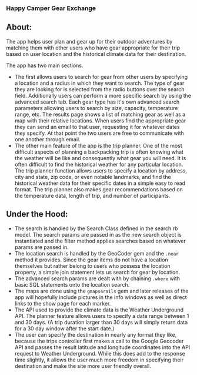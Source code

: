### Happy Camper Gear Exchange

## About:

The app helps user plan and gear up for their outdoor adventures by matching them with other users who have gear appropriate for their trip based on user location and the historical climate data for their destination.

The app has two main sections.
- The first allows users to search for gear from other users by specifying a location and a radius in which they want to search.  The type of gear they are looking for is selected from the radio buttons over the search field.  Additionally users can perform a more specific search by using the advanced search tab.  Each gear type has it's own advanced search parameters allowing users to search by size, capacity, temperature range, etc.  The results page shows a list of matching gear as well as a map with their relative locations. When users find the appropriate gear they can send an email to that user, requesting it for whatever dates they specify.  At that point the two users are free to communicate with one another through email.
- The other main feature of the app is the trip planner.  One of the most difficult aspects of planning a backpacking trip is often knowing what the weather will be like and consequently what gear you will need.  It is often difficult to find the historical weather for any particular location.  The trip planner function allows users to specify a location by address, city and state, zip code, or even notable landmarks, and find the historical weather data for their specific dates in a simple easy to read format.  The trip planner also makes gear recommendations based on the temperature data, length of trip, and number of participants.  

## Under the Hood:

- The search is handled by the Search Class defined in the search.rb model.  The search params are passed in as the new search object is instantiated and the filter method applies searches based on whatever params are passed in.  
- The location search is handled by the GeoCoder gem and the `.near` method it provides.  Since the gear items do not have a location themselves but rather belong to users who possess the location property, a simple join statement lets us search for gear by location.
- The advanced search params are dealt with by chaining `.where` with basic SQL statements onto the location search.  
- The maps are done using the `gmaps4rails` gem and later releases of the app will hopefully include pictures in the info windows as well as direct links to the show page for each marker.  
- The API used to provide the climate data is the Weather Underground API.  The planner feature allows users to specify a date range between 1 and 30 days.  (A trip duration larger than 30 days will simply return data for a 30 day window after the start date.)
- The user can specify the destination in nearly any format they like, because the trips controller first makes a call to the Google Geocoder API and passes the result latitude and longitude coordinates into the API request to Weather Underground.  While this does add to the response time slightly, it allows the user much more freedom in specifying their destination and make the site more user friendly overall.
